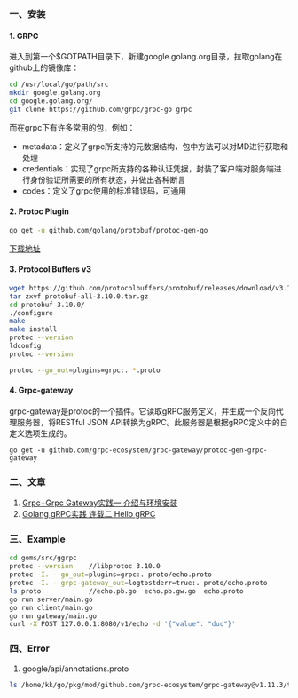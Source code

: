 ### 一、安装
#### 1. GRPC
进入到第一个$GOTPATH目录下，新建google.golang.org目录，拉取golang在github上的镜像库：
```bash
cd /usr/local/go/path/src   
mkdir google.golang.org
cd google.golang.org/
git clone https://github.com/grpc/grpc-go grpc
```

而在grpc下有许多常用的包，例如：

* metadata：定义了grpc所支持的元数据结构，包中方法可以对MD进行获取和处理
* credentials：实现了grpc所支持的各种认证凭据，封装了客户端对服务端进行身份验证所需要的所有状态，并做出各种断言
* codes：定义了grpc使用的标准错误码，可通用

#### 2. Protoc Plugin
```bash
go get -u github.com/golang/protobuf/protoc-gen-go
```
[下载地址](https://github.com/protocolbuffers/protobuf/releases)
#### 3. Protocol Buffers v3

```bash
wget https://github.com/protocolbuffers/protobuf/releases/download/v3.10.0/protobuf-all-3.10.0.tar.gz
tar zxvf protobuf-all-3.10.0.tar.gz
cd protobuf-3.10.0/
./configure
make
make install
protoc --version
ldconfig
protoc --version
```
```bash
protoc --go_out=plugins=grpc:. *.proto
```
#### 4. Grpc-gateway
grpc-gateway是protoc的一个插件。它读取gRPC服务定义，并生成一个反向代理服务器，将RESTful JSON API转换为gRPC。此服务器是根据gRPC定义中的自定义选项生成的。
```
go get -u github.com/grpc-ecosystem/grpc-gateway/protoc-gen-grpc-gateway
```

### 二、文章
1. [Grpc+Grpc Gateway实践一 介绍与环境安装](https://segmentfault.com/a/1190000013339403#articleHeader0)
2. [Golang gRPC实践 连载二 Hello gRPC](https://segmentfault.com/a/1190000007909829)

### 三、Example
```bash
cd goms/src/ggrpc
protoc --version    //libprotoc 3.10.0
protoc -I. --go_out=plugins=grpc:. proto/echo.proto
protoc -I. --grpc-gateway_out=logtostderr=true:. proto/echo.proto
ls proto 			//echo.pb.go  echo.pb.gw.go  echo.proto
go run server/main.go
go run client/main.go
go run gateway/main.go
curl -X POST 127.0.0.1:8080/v1/echo -d '{"value": "duc"}'
```

### 四、Error
1.  google/api/annotations.proto
```bash
ls /home/kk/go/pkg/mod/github.com/grpc-ecosystem/grpc-gateway@v1.11.3/third_party/googleapis
```